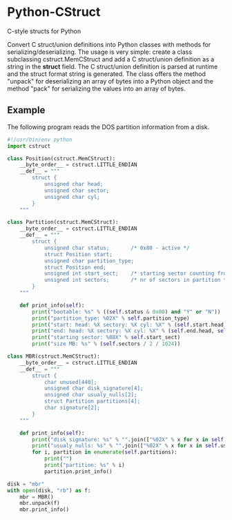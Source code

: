 Python-CStruct
==============

C-style structs for Python

Convert C struct/union definitions into Python classes with methods for
serializing/deserializing.
The usage is very simple: create a class subclassing cstruct.MemCStruct
and add a C struct/union definition as a string in the __struct__ field.
The C struct/union definition is parsed at runtime and the struct format string
is generated. The class offers the method "unpack" for deserializing
an array of bytes into a Python object and the method "pack" for
serializing the values into an array of bytes.

Example
-------

The following program reads the DOS partition information from a disk.

```python
#!/usr/bin/env python
import cstruct

class Position(cstruct.MemCStruct):
    __byte_order__ = cstruct.LITTLE_ENDIAN
    __def__ = """
        struct {
            unsigned char head;
            unsigned char sector;
            unsigned char cyl;
        }
    """

class Partition(cstruct.MemCStruct):
    __byte_order__ = cstruct.LITTLE_ENDIAN
    __def__ = """
        struct {
            unsigned char status;       /* 0x80 - active */
            struct Position start;
            unsigned char partition_type;
            struct Position end;
            unsigned int start_sect;    /* starting sector counting from 0 */
            unsigned int sectors;       /* nr of sectors in partition */
        }
    """

    def print_info(self):
        print("bootable: %s" % ((self.status & 0x80) and "Y" or "N"))
        print("partition_type: %02X" % self.partition_type)
        print("start: head: %X sectory: %X cyl: %X" % (self.start.head, self.start.sector, self.start.cyl))
        print("end: head: %X sectory: %X cyl: %X" % (self.end.head, self.end.sector, self.end.cyl))
        print("starting sector: %08X" % self.start_sect)
        print("size MB: %s" % (self.sectors / 2 / 1024))

class MBR(cstruct.MemCStruct):
    __byte_order__ = cstruct.LITTLE_ENDIAN
    __def__ = """
        struct {
            char unused[440];
            unsigned char disk_signature[4];
            unsigned char usualy_nulls[2];
            struct Partition partitions[4];
            char signature[2];
        }
    """

    def print_info(self):
        print("disk signature: %s" % "".join(["%02X" % x for x in self.disk_signature]))
        print("usualy nulls: %s" % "".join(["%02X" % x for x in self.usualy_nulls]))
        for i, partition in enumerate(self.partitions):
            print("")
            print("partition: %s" % i)
            partition.print_info()

disk = "mbr"
with open(disk, "rb") as f:
    mbr = MBR()
    mbr.unpack(f)
    mbr.print_info()
```

